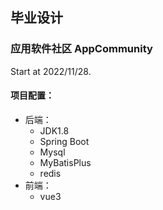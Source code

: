 ## 毕业设计
### 应用软件社区 AppCommunity
  Start at 2022/11/28.
#### 项目配置：
- 后端：
    - JDK1.8 
    - Spring Boot
    - Mysql
    - MyBatisPlus
    - redis
- 前端：
  - vue3